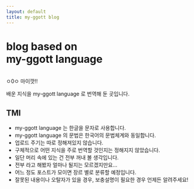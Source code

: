 ```yaml
---
layout: default
title: my-ggott blog
---
```


<div class="post">
	<h1 class="pageTitle">blog based on <br> my-ggott language</h1>
	<img src="{{ '/assets/img/blue_rose_garden.jpg' }}" alt="">
	<p class="intro">ㅇ0ㅇ 마이깟!!</p>
	<p>배운 지식을 my-ggott language 로 번역해 둔 곳입니다.</p>
	<h2>TMI</h2>
	<ul>
  		<li>my-ggott language 는 한글을 문자로 사용합니다.</li>
  		<li>my-ggott language 의 문법은 한국어의 문법체계와 동일합니다.</li>
		<li>업로드 주기는 따로 정해져있지 않습니다.</li>
  		<li>구체적으로 어떤 지식을 주로 번역할 것인지는 정해지지 않았습니다.</li>
  		<li>일단 머리 속에 있는 건 전부 꺼내 볼 생각입니다.</li>
		<li>전부 라고 해봤자 얼마나 될지는 모르겠지만요...</li>
  		<li>어느 정도 포스트가 모이면 장르 별로 분류할 예정입니다.</li>
  		<li>잘못된 내용이나 오탈자가 있을 경우, 보충설명이 필요한 경우 언제든 알려주세요!</li>
  	</ul>
</div>
